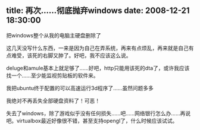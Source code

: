 title: 再次……彻底抛弃windows
date: 2008-12-21 18:30:00
---

&#25226;windows&#25972;&#20010;&#20174;&#25105;&#30340;&#30005;&#33041;&#20027;&#30828;&#30424;&#21024;&#38500;&#20102;

 &#36825;&#20960;&#22825;&#27809;&#20889;&#20160;&#20040;&#19996;&#35199;&#65292;&#19968;&#26469;&#26159;&#22240;&#20026;&#33258;&#24049;&#22312;&#24324;&#31995;&#32479;&#65292;&#20877;&#26469;&#26377;&#28857;&#28902;&#20081;&#65292;&#20877;&#26469;&#23601;&#26159;&#33258;&#24049;&#26377;&#28857;&#38590;&#21463;&#65292;&#35813;&#27515;&#30340;&#21491;&#33050;&#21448;&#32959;&#20102;&#12290;&#22909;&#21543;&#65292;&#25105;&#19981;&#24212;&#35813;&#36825;&#20040;&#35828;&#12290;

 deluge&#21644;amule&#22522;&#26412;&#19978;&#23601;&#36275;&#22815;&#20102;&#8230;&#8230;&#22909;&#21543;&#65292;http&#21482;&#33021;&#29992;&#35813;&#27515;&#30340;dta&#20102;&#65292;&#25110;&#35768;&#25105;&#24212;&#35813;&#25214;&#19968;&#20010;&#8230;&#8230;&#33267;&#23569;&#33021;&#30417;&#35270;&#21098;&#36148;&#26495;&#30340;&#36719;&#20214;&#26469;&#12290;

 &#25105;&#25226;ubuntu&#32456;&#20110;&#37197;&#32622;&#30340;&#21487;&#20197;&#39640;&#36895;&#36816;&#34892;3d&#31243;&#24207;&#20102;&#8230;&#8230;&#34429;&#28982;&#38382;&#39064;&#22810;&#22810;

 &#25105;&#32477;&#23545;&#19981;&#20877;&#20002;&#22833;&#20840;&#37096;&#30828;&#30424;&#36164;&#26009;&#20102;&#65281;&#21487;&#24694;&#65281;

 &#22833;&#21435;&#20102;windows&#65292;&#38500;&#20102;&#28216;&#25103;&#20284;&#20046;&#27809;&#26377;&#20219;&#20309;&#25439;&#22833;&#8230;&#8230;&#21543;&#8230;&#8230;&#32593;&#32476;&#38134;&#34892;&#24590;&#20040;&#21150;&#8230;&#8230;&#20877;&#35828;&#21543;&#12290;virtualbox&#26368;&#36817;&#22909;&#20687;&#24456;&#19981;&#38169;&#65292;&#29978;&#33267;&#25903;&#25345;opengl&#20102;&#65292;&#20160;&#20040;&#26102;&#20505;&#24212;&#35813;&#35797;&#35797;&#12290;